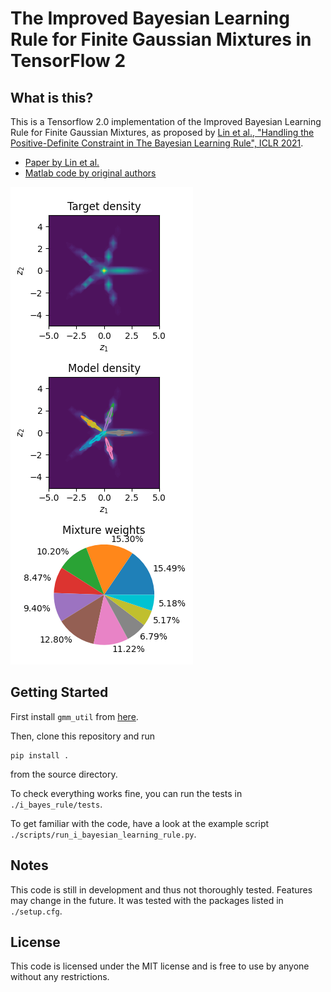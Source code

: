 # The Improved Bayesian Learning Rule for Finite Gaussian Mixtures in TensorFlow 2

## What is this?
This is a Tensorflow 2.0 implementation of the Improved Bayesian Learning Rule for Finite Gaussian Mixtures, as proposed by [Lin et al., "Handling the Positive-Definite Constraint in The Bayesian Learning Rule", ICLR 2021](https://arxiv.org/abs/2002.10060).
- [Paper by Lin et al.](https://arxiv.org/abs/2002.10060)
- [Matlab code by original authors](https://github.com/yorkerlin/iBayesLRule)

![](./plots/star.png)

## Getting Started
First install ```gmm_util``` from [here](https://github.com/michaelvolpp/gmm_util).

Then, clone this repository and run
```
pip install . 
```
from the source directory.

To check everything works fine, you can run the tests in ```./i_bayes_rule/tests```.

To get familiar with the code, have a look at the example script ```./scripts/run_i_bayesian_learning_rule.py```.

## Notes
This code is still in development and thus not thoroughly tested. Features may change in the future. It was tested with the packages listed in ```./setup.cfg```.

## License
This code is licensed under the MIT license and is free to use by anyone without any restrictions.

